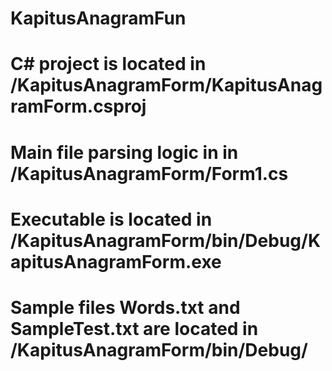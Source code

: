 # KapitusAnagramFun
# C# project is located in /KapitusAnagramForm/KapitusAnagramForm.csproj
# Main file parsing logic in in /KapitusAnagramForm/Form1.cs
# Executable is located in /KapitusAnagramForm/bin/Debug/KapitusAnagramForm.exe
# Sample files Words.txt and SampleTest.txt are located in /KapitusAnagramForm/bin/Debug/
